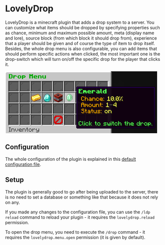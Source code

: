 # LovelyDrop
LovelyDrop is a minecraft plugin that adds a drop system to a server.
You can customize what items should be dropped by specifying properties such as
chance, minimum and maximum possible amount, meta (display name and lore),
source block (from which block it should drop from), experience that a player should be given
and of course the type of item to drop itself. Besides, the whole drop menu is also
configurable, you can add items that should perform specific actions when clicked, 
the most important one is the drop-switch which will turn on/off the specific drop for the player
that clicks it.

![1](img/menu-preview.png)
## Configuration
The whole configuration of the plugin is explained in this
[default configuration file](https://github.com/zrdzn/LovelyDrop/blob/master/plugin/src/main/resources/config.yml).
## Setup
The plugin is generally good to go after being uploaded to the server, there is no need to 
set a database or something like that because it does not rely on any.

If you made any changes to the configuration file, you can use the `/ldp reload` command
to reload your plugin - it requires the `lovelydrop.reload` permission.

To open the drop menu, you need to execute the `/drop` command - it requires the `lovelydrop.menu.open`
permission (it is given by default).
